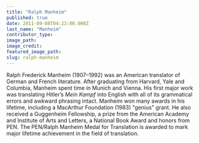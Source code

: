 ```yaml
---
title: "Ralph Manheim"
published: true
date: 2011-09-08T04:23:00.000Z
last_name: "Manheim"
contributor_type:
image_path:
image_credit:
featured_image_path:
slug: ralph-manheim
---
```


Ralph Frederick Manheim (1907–1992) was an American translator of German and French literature. After graduating from Harvard, Yale and Columbia, Manheim spent time in Munich and Vienna. His first major work was translating Hitler’s _Mein Kampf_ into English with all of its grammatical errors and awkward phrasing intact. Manheim won many awards in his lifetime, including a MacArthur Foundation (1983) "genius" grant. He also received a Guggenheim Fellowship, a prize from the American Academy and Institute of Arts and Letters, a National Book Award and honors from PEN. The PEN/Ralph Manheim Medal for Translation is awarded to mark major lifetime achievement in the field of translation.

